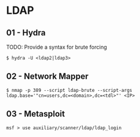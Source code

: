 # LDAP

## 01 - Hydra

TODO: Provide a syntax for brute forcing

```
$ hydra -U <ldap2|ldap3>
```

## 02 - Network Mapper

```
$ nmap -p 389 --script ldap-brute --script-args ldap.base='"cn=users,dc=<domain>,dc=<tdl>"' <IP>
```

## 03 - Metasploit

```
msf > use auxiliary/scanner/ldap/ldap_login
```